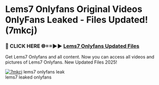 # Lems7 Onlyfans Original Videos 0nlyFans Leaked - Files Updated! (7mkcj)

<h3>🔴 CLICK HERE 🌐==►► <a href="https://tinyurl.com/ms9xzufz" rel="nofollow">Lems7 Onlyfans Updated Files</a></h3>

Get Lems7 Onlyfans and all content. Now you can access all videos and pictures of Lems7 Onlyfans. New Updated Files 2025!

[![7mkcj](https://i.imgur.com/PQ7UWWw.gif)](https://tinyurl.com/ms9xzufz)
lems7 onlyfans leak<br>
lems7 leaked onlyfans